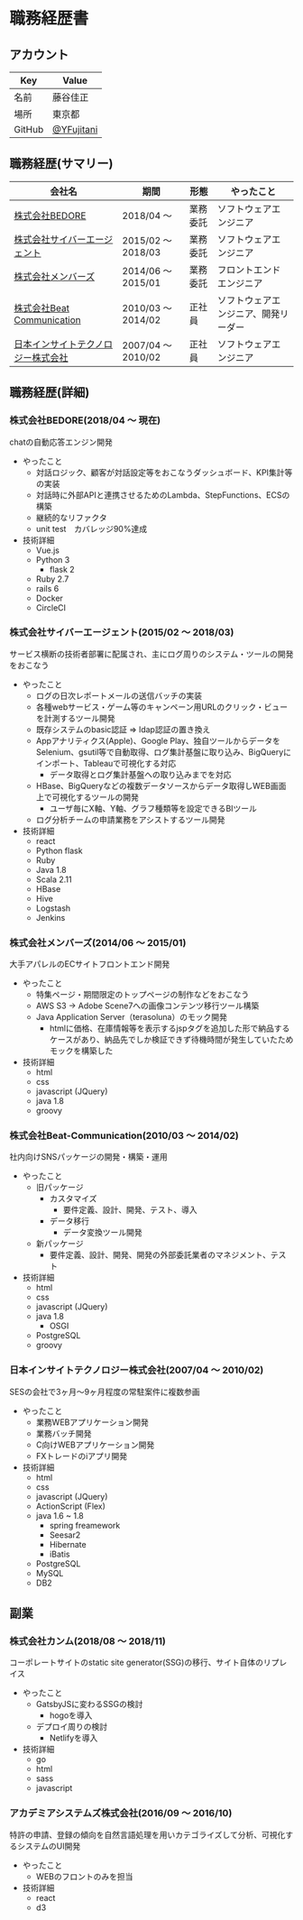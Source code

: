 # 職務経歴書
## アカウント  

|  Key  |  Value  |
| ---- | ---- |
|  名前  |  藤谷佳正  |
|  場所  |  東京都  |
|  GitHub  |  [@YFujitani](https://github.com/YFujitani)  |

## 職務経歴(サマリー)

|  会社名  |  期間  |  形態  |  やったこと  |
| ---- | ---- | ---- | ---- |
|  [株式会社BEDORE](#株式会社BEDORE201804現在)  |  2018/04 〜  | 業務委託 | ソフトウェアエンジニア |
|  [株式会社サイバーエージェント](#株式会社サイバーエージェント201502-201803)  |  2015/02 〜 2018/03 | 業務委託 | ソフトウェアエンジニア |
|  [株式会社メンバーズ](#株式会社メンバーズ201406-201501)  |  2014/06 〜 2015/01 | 業務委託 | フロントエンドエンジニア |
|  [株式会社Beat Communication](#株式会社Beat-Communication201003-201402)  |  2010/03 〜 2014/02 | 正社員 | ソフトウェアエンジニア、開発リーダー |
|  [日本インサイトテクノロジー株式会社](#日本インサイトテクノロジー株式会社200704-201002)  |  2007/04 〜 2010/02 | 正社員 | ソフトウェアエンジニア |


## 職務経歴(詳細)
### 株式会社BEDORE(2018/04 〜 現在)
chatの自動応答エンジン開発
- やったこと
  - 対話ロジック、顧客が対話設定等をおこなうダッシュボード、KPI集計等の実装
  - 対話時に外部APIと連携させるためのLambda、StepFunctions、ECSの構築
  - 継続的なリファクタ
  - unit test　カバレッジ90%達成
- 技術詳細
  - Vue.js
  - Python 3
    - flask 2
  - Ruby 2.7
  - rails 6
  - Docker
  - CircleCI

### 株式会社サイバーエージェント(2015/02 〜 2018/03)
サービス横断の技術者部署に配属され、主にログ周りのシステム・ツールの開発をおこなう
- やったこと
  - ログの日次レポートメールの送信バッチの実装
  - 各種webサービス・ゲーム等のキャンペーン用URLのクリック・ビューを計測するツール開発
  - 既存システムのbasic認証 => ldap認証の置き換え
  - Appアナリティクス(Apple)、Google Play、独自ツールからデータをSelenium、gsutil等で自動取得、ログ集計基盤に取り込み、BigQueryにインポート、Tableauで可視化する対応
    - データ取得とログ集計基盤への取り込みまでを対応
  - HBase、BigQueryなどの複数データソースからデータ取得しWEB画面上で可視化するツールの開発
    - ユーザ毎にX軸、Y軸、グラフ種類等を設定できるBIツール
  - ログ分析チームの申請業務をアシストするツール開発
- 技術詳細
  - react
  - Python flask
  - Ruby
  - Java 1.8
  - Scala 2.11
  - HBase
  - Hive
  - Logstash
  - Jenkins

### 株式会社メンバーズ(2014/06 〜 2015/01)
大手アパレルのECサイトフロントエンド開発
- やったこと
  - 特集ページ・期間限定のトップページの制作などをおこなう
  - AWS S3 -> Adobe Scene7への画像コンテンツ移行ツール構築
  - Java Application Server（terasoluna）のモック開発
    - htmlに価格、在庫情報等を表示するjspタグを追加した形で納品するケースがあり、納品先でしか検証できず待機時間が発生していたためモックを構築した
- 技術詳細
  - html
  - css
  - javascript (JQuery)
  - java 1.8
  - groovy

### 株式会社Beat-Communication(2010/03 〜 2014/02)
社内向けSNSパッケージの開発・構築・運用
- やったこと
  - 旧パッケージ
    - カスタマイズ
      - 要件定義、設計、開発、テスト、導入
    - データ移行
      - データ変換ツール開発
  - 新パッケージ
    - 要件定義、設計、開発、開発の外部委託業者のマネジメント、テスト
- 技術詳細
  - html
  - css
  - javascript (JQuery)
  - java 1.8
    - OSGI
  - PostgreSQL
  - groovy

### 日本インサイトテクノロジー株式会社(2007/04 〜 2010/02)
SESの会社で3ヶ月〜9ヶ月程度の常駐案件に複数参画
- やったこと
  - 業務WEBアプリケーション開発
  - 業務バッチ開発
  - C向けWEBアプリケーション開発
  - FXトレードのiアプリ開発
- 技術詳細
  - html
  - css
  - javascript (JQuery)
  - ActionScript (Flex)
  - java 1.6 ~ 1.8
    - spring freamework
    - Seesar2
    - Hibernate
    - iBatis
  - PostgreSQL
  - MySQL
  - DB2



## 副業

### 株式会社カンム(2018/08 〜 2018/11)
コーポレートサイトのstatic site generator(SSG)の移行、サイト自体のリプレイス
- やったこと
  - GatsbyJSに変わるSSGの検討
    - hogoを導入
  - デプロイ周りの検討
    - Netlifyを導入
- 技術詳細
  - go
  - html
  - sass
  - javascript

### アカデミアシステムズ株式会社(2016/09 〜 2016/10)
特許の申請、登録の傾向を自然言語処理を用いカテゴライズして分析、可視化するシステムのUI開発

- やったこと
  - WEBのフロントのみを担当
- 技術詳細
  - react
  - d3
